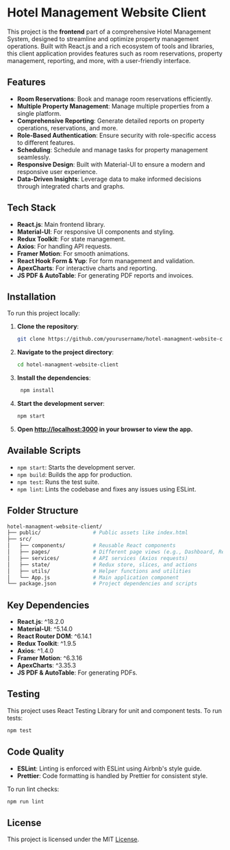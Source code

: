 # Hotel Management Website Client

This project is the **frontend** part of a comprehensive Hotel Management System, designed to streamline and optimize property management operations. Built with React.js and a rich ecosystem of tools and libraries, this client application provides features such as room reservations, property management, reporting, and more, with a user-friendly interface.

## Features

- **Room Reservations**: Book and manage room reservations efficiently.
- **Multiple Property Management**: Manage multiple properties from a single platform.
- **Comprehensive Reporting**: Generate detailed reports on property operations, reservations, and more.
- **Role-Based Authentication**: Ensure security with role-specific access to different features.
- **Scheduling**: Schedule and manage tasks for property management seamlessly.
- **Responsive Design**: Built with Material-UI to ensure a modern and responsive user experience.
- **Data-Driven Insights**: Leverage data to make informed decisions through integrated charts and graphs.

## Tech Stack

- **React.js**: Main frontend library.
- **Material-UI**: For responsive UI components and styling.
- **Redux Toolkit**: For state management.
- **Axios**: For handling API requests.
- **Framer Motion**: For smooth animations.
- **React Hook Form & Yup**: For form management and validation.
- **ApexCharts**: For interactive charts and reporting.
- **JS PDF & AutoTable**: For generating PDF reports and invoices.

## Installation

To run this project locally:

1. **Clone the repository**:

   ```bash
   git clone https://github.com/yourusername/hotel-managment-website-client.git
    ```
2. **Navigate to the project directory**:

   ```bash
   cd hotel-managment-website-client
   ```
3. **Install the dependencies**:

   ```bash
    npm install
    ```
4. **Start the development server**:

   ```bash
   npm start
   ```
5. **Open [http://localhost:3000](http://localhost:3000) in your browser to view the app.**

## Available Scripts

- `npm start`: Starts the development server.
- `npm build`: Builds the app for production.
- `npm test`: Runs the test suite.
- `npm lint`: Lints the codebase and fixes any issues using ESLint.

## Folder Structure

```bash
hotel-managment-website-client/
├── public/                 # Public assets like index.html
├── src/
│   ├── components/         # Reusable React components
│   ├── pages/              # Different page views (e.g., Dashboard, Reservations)
│   ├── services/           # API services (Axios requests)
│   ├── state/              # Redux store, slices, and actions
│   ├── utils/              # Helper functions and utilities
│   └── App.js              # Main application component
└── package.json            # Project dependencies and scripts
```

## Key Dependencies

- **React.js**: ^18.2.0
- **Material-UI**: ^5.14.0
- **React Router DOM**: ^6.14.1
- **Redux Toolkit**: ^1.9.5
- **Axios**: ^1.4.0
- **Framer Motion**: ^6.3.16
- **ApexCharts**: ^3.35.3
- **JS PDF & AutoTable**: For generating PDFs.

## Testing

This project uses React Testing Library for unit and component tests. To run tests:

```bash
npm test
```

## Code Quality

- **ESLint**: Linting is enforced with ESLint using Airbnb's style guide.
- **Prettier**: Code formatting is handled by Prettier for consistent style.

To run lint checks:

```bash
npm run lint
```

## License

This project is licensed under the MIT [License](LICENSE).

